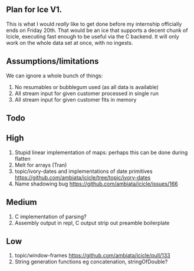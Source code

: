 Plan for Ice V1.
---------------

This is what I would *really* like to get done before my internship officially ends on Friday 20th.
That would be an ice that supports a decent chunk of Icicle, executing fast enough to be useful via the C backend.
It will only work on the whole data set at once, with no ingests.

Assumptions/limitations
-----------

We can ignore a whole bunch of things:

1. No resumables or bubblegum used (as all data is available)
2. All stream input for given customer processed in single run
3. All stream input for given customer fits in memory


Todo
----

## High

1. Stupid linear implementation of maps: perhaps this can be done during flatten
2. Melt for arrays (Tran)
3. topic/ivory-dates and implementations of date primitives https://github.com/ambiata/icicle/tree/topic/ivory-dates
4. Name shadowing bug https://github.com/ambiata/icicle/issues/166

## Medium

1. C implementation of parsing?
2. Assembly output in repl, C output strip out preamble boilerplate 

## Low

1. topic/window-frames https://github.com/ambiata/icicle/pull/133
2. String generation functions eg concatenation, stringOfDouble?

